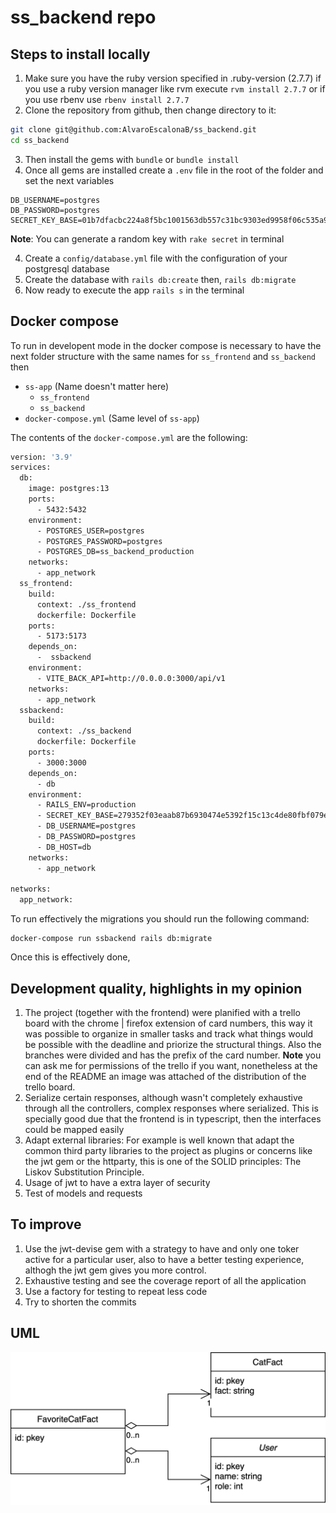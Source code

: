 # ss_backend repo

## Steps to install locally

1. Make sure you have the ruby version specified in .ruby-version (2.7.7) if you use a ruby version manager like rvm execute `rvm install 2.7.7` or if you use rbenv use `rbenv install 2.7.7`
2. Clone the repository from github, then change directory to it:

```bash
git clone git@github.com:AlvaroEscalonaB/ss_backend.git
cd ss_backend
```

3. Then install the gems with `bundle` or `bundle install`
4. Once all gems are installed create a `.env` file in the root of the folder and set the next variables

```env
DB_USERNAME=postgres
DB_PASSWORD=postgres
SECRET_KEY_BASE=01b7dfacbc224a8f5bc1001563db557c31bc9303ed9958f06c535a9a284ab18bf60fb3199c0173d20ffc424521b3db6fe2ddf9f0c4a4398ee80273b86e228486
```

**Note**: You can generate a random key with `rake secret` in terminal

4. Create a `config/database.yml` file with the configuration of your postgresql database
5. Create the database with `rails db:create` then, `rails db:migrate`
6. Now ready to execute the app `rails s` in the terminal

## Docker compose

To run in developent mode in the docker compose is necessary to have the next folder structure with the same names for `ss_frontend` and `ss_backend` then

- `ss-app` (Name doesn't matter here)
  - `ss_frontend`
  - `ss_backend`
- `docker-compose.yml` (Same level of `ss-app`)

The contents of the `docker-compose.yml` are the following:

```Dockerfile
version: '3.9'
services:
  db:
    image: postgres:13
    ports:
      - 5432:5432
    environment:
      - POSTGRES_USER=postgres
      - POSTGRES_PASSWORD=postgres
      - POSTGRES_DB=ss_backend_production
    networks:
      - app_network
  ss_frontend:
    build:
      context: ./ss_frontend
      dockerfile: Dockerfile
    ports:
      - 5173:5173
    depends_on:
      -  ssbackend
    environment:
      - VITE_BACK_API=http://0.0.0.0:3000/api/v1
    networks:
      - app_network
  ssbackend:
    build:
      context: ./ss_backend
      dockerfile: Dockerfile
    ports:
      - 3000:3000
    depends_on:
      - db
    environment:
      - RAILS_ENV=production
      - SECRET_KEY_BASE=279352f03eaab87b6930474e5392f15c13c4de80fbf079ed1c2c0541e64ae996c7aae45e451ea68c478952b199486ee476ea5156e404307eb26b26d7b53de66e
      - DB_USERNAME=postgres
      - DB_PASSWORD=postgres
      - DB_HOST=db
    networks:
      - app_network

networks:
  app_network:
```

To run effectively the migrations you should run the following command:

```
docker-compose run ssbackend rails db:migrate
```

Once this is effectively done,

## Development quality, highlights in my opinion

1. The project (together with the frontend) were planified with a trello board with the chrome | firefox extension of card numbers, this way it was possible to organize in smaller tasks and track what things would be possible with the deadline and priorize the structural things. Also the branches were divided and has the prefix of the card number. **Note** you can ask me for permissions of the trello if you want, nonetheless at the end of the README an image was attached of the distribution of the trello board.
2. Serialize certain responses, although wasn't completely exhaustive through all the controllers, complex responses where serialized. This is specially good due that the frontend is in typescript, then the interfaces could be mapped easily
3. Adapt external libraries: For example is well known that adapt the common third party libraries to the project as plugins or concerns like the jwt gem or the httparty, this is one of the SOLID principles: The Liskov Substitution Principle.
4. Usage of jwt to have a extra layer of security
5. Test of models and requests

## To improve

1. Use the jwt-devise gem with a strategy to have and only one toker active for a particular user, also to have a better testing experience, althogh the jwt gem gives you more control.
2. Exhaustive testing and see the coverage report of all the application
3. Use a factory for testing to repeat less code
4. Try to shorten the commits

## UML

![UML](./ClassDiagram.png)
